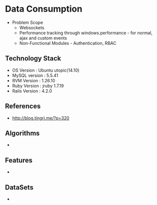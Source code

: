 Data Consumption
================
* Problem Scope 
    * Websockets
    * Performance tracking through windows.performance - for normal, ajax and custom events
    * Non-Functional Modules - Authentication, RBAC

    
Technology Stack
----------------
* OS Version : Ubuntu utopic(14.10)
* MySQL version : 5.5.41
* RVM Version : 1.26.10
* Ruby Version : jruby 1.7.19
* Rails Version : 4.2.0


References
----------
* http://blog.tingri.me/?p=320

Algorithms
----------
*

Features
-------------
*

DataSets
--------
*